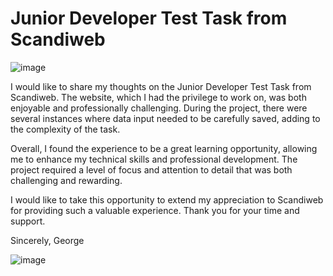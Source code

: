 <h1>Junior Developer Test Task from Scandiweb</h1>

![image](https://user-images.githubusercontent.com/93291077/230920784-7f140245-b7eb-4779-a75e-e5c271478f6a.png)


<p> I would like to share my thoughts on the Junior Developer Test Task from Scandiweb. The website, which I had the privilege to work on, was both enjoyable and professionally challenging. During the project, there were several instances where data input needed to be carefully saved, adding to the complexity of the task.

Overall, I found the experience to be a great learning opportunity, allowing me to enhance my technical skills and professional development. The project required a level of focus and attention to detail that was both challenging and rewarding.

I would like to take this opportunity to extend my appreciation to Scandiweb for providing such a valuable experience. Thank you for your time and support.

Sincerely,
George
<p/>



![image](https://user-images.githubusercontent.com/93291077/230921242-f3763351-53df-4212-b064-39114153b746.png)

